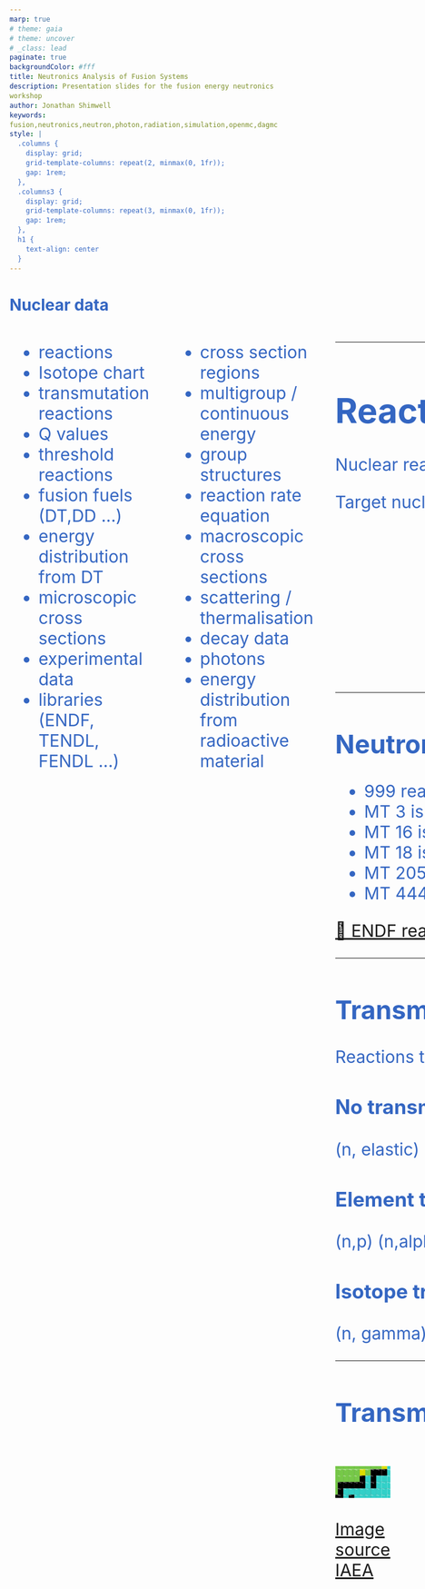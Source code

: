 ```yaml
---
marp: true
# theme: gaia
# theme: uncover
# _class: lead
paginate: true
backgroundColor: #fff
title: Neutronics Analysis of Fusion Systems
description: Presentation slides for the fusion energy neutronics workshop
author: Jonathan Shimwell
keywords: fusion,neutronics,neutron,photon,radiation,simulation,openmc,dagmc
style: |
  .columns {
    display: grid;
    grid-template-columns: repeat(2, minmax(0, 1fr));
    gap: 1rem;
  },
  .columns3 {
    display: grid;
    grid-template-columns: repeat(3, minmax(0, 1fr));
    gap: 1rem;
  },
  h1 {
    text-align: center
  }
---
```


<style>
  :root {
    --color-background: #fff;
    --color-foreground: #333;
    --color-highlight: #f96;
    --color-dimmed: #888;
    font-family: 'Century Gothic';
    color: #3466C2
  }
  {
    font-size: 29px
  }
  code {
    white-space : pre-wrap !important;
    word-break: break-word;
  }
  .columns {
    display: grid;
  }
  h1 {
    justify-content: center;
  }
  section {
    justify-content: start;
  }
  img[alt~="bottom-right"] {
    position: absolute;
    top: 90%;
    right: 1%;
  }
</style>



# Nuclear data

<div class="columns"  style="font-size: 30px;">
<div>

  - reactions
  - Isotope chart
  - transmutation reactions
  - Q values
  - threshold reactions
  - fusion fuels (DT,DD ...)
  - energy distribution from DT
  - microscopic cross sections
  - experimental data
  - libraries (ENDF, TENDL, FENDL ...)
</div>
<div>

  - cross section regions
  - multigroup / continuous energy
  - group structures
  - reaction rate equation
  - macroscopic cross sections
  - scattering / thermalisation
  - decay data
  - photons
  - energy distribution from radioactive material

  <!-- - energy angle plot
  - energy energy plot
  - pathlength
  - equation for logarithmic energy loss
  - transmutation to unstable -->
  <!-- - electrons
  - other particles -->

</div>
<div>

---

# Reactions

Nuclear reactions notation

Target nuclei (incident projectile, resulting fragments) resulting nuclei
<html>
  <body>
    <svg height="250" width="100%" xmlns="http://www.w3.org/2000/svg">
      <text x="40%" y="50" fill="red" font-size="35">Be9(n,2n)2He4</text>
      <line x1="40%" y1="60" x2="20%" y2="200" style="stroke:red;stroke-width:2" />
      <line x1="47%" y1="60" x2="40%" y2="200" style="stroke:red;stroke-width:2" />
      <line x1="50%" y1="60" x2="66%" y2="200" style="stroke:red;stroke-width:2" />
      <line x1="60%" y1="60" x2="85%" y2="200" style="stroke:red;stroke-width:2" />
      <text x="15%" y="230" fill="red" font-size="35">Target</text>
      <text x="35%" y="230" fill="red" font-size="35">Projectile</text>
      <text x="60%" y="230" fill="red" font-size="35">Product</text>
      <text x="80%" y="230" fill="red" font-size="35">Product</text>
    </svg> 
  </body>
</html>

---

## Neutron induced reactions

 - 999 reactions channels with unique reaction IDs (MT numbers)
 - MT 3 is elastic scattering (n,'n)
 - MT 16 is neutron multiplication (n,2n)
 - MT 18 is neutron multiplication (n,f)
 - MT 205 is tritium production (n,Xt) where X is a wild card
 - MT 444 is damage energy

 [🔗 ENDF reaction numbers](https://www.oecd-nea.org/dbdata/data/manual-endf/endf102_MT.pdf)
 
 ---

## Transmutation reactions

Reactions that result in a change of the isotope

<div class="columns3"  style="font-size: 30px;">
<div>

###  No transmutation
(n, elastic)
(n, inelastic)
(n, heating)

</div>
<div>

### Element transmutation
(n,p)
(n,alpha)
(n,fission)
Be9(n,2n)2He4


</div>
<div>

### Isotope transmutation

(n, gamma)
Pb208(n,2n)Pb207

</div>
<div>


---

## Transmutation of lead to gold

<div class="columns"  style="font-size: 30px;">
<div>

![gold to lead](images/gold-lead-isotope-chart2.png)

[Image source IAEA](https://www-nds.iaea.org/relnsd/vcharthtml/VChartHTML.html)


</div>
<div>

- 1 stable isotope of gold Au$_{79}^{197}$
- 3 natural isotopes of lead
  - Pb$_{82}^{204}$ ⚛ -3 protons, -4 neutrons
  - Pb$_{82}^{206}$ ⚛ -3 protons, -6 neutrons
  - Pb$_{82}^{207}$ ⚛ -3 protons, -7 neutrons 
  - Pb$_{82}^{208}$ ⚛ -3 protons, -8 neutrons
- 2 reactions for converting gold to lead
  - Pb204 (n,3npa) Au197
  - Pb204 (n,nta) Au197
- No cross section data found in ENDF
</div>
<div>


---

## Q values

Amount of energy absorbed (-ve) or release (+ve) during the nuclear reaction

| Reaction    | Energy release [MeV] |Threshold reaction |
| -------- | ------- |------- |
| Be9(n,2n)   | -1.6   | Yes  |
| Pb208(n,2n) | -7.3   | Yes  |
| Li6(n,t)    |  4.8   | No   |
| Li7(n,nt)   | -2.4   | Yes  |

Mass and Binding energy converted to kinetic energy

Online Q value calculator at [NNDC](https://www.nndc.bnl.gov/qcalc/)

---

## Fusion fuels

<div class="columns"  style="font-size: 30px;">
<div>

![](images/fusion-cross-sections.png)

</div>
<div>


Q values of fusion fuel reactions

| Reaction  | Energy release (MeV) |
| --------- | ------- |
| D + T -> He$^{4}$ + n  |  17.6      |
| D + D -> He$^{3}$+n |   3.3     |
| D + D -> T + p |   4.0     |
| D + He$^{3}$->He$^{4}$+p | 18.3  *     |

* No neutron emitted

---

## Aneutronic Fusion fuels 

<div class="columns"  style="font-size: 30px;">
<div>

- Neutrons are not emitted in the primary fuel reaction
- Neutrons can be emitted by reactions with the products
- Energy capture via direct conversion or divertor?

</div>
<div>

| Reaction  | Energy release <br> [MeV] |
| --------- | ------- |
| D + Li$^{6}$ -> 2He$^{4}$ | 22.4       |
| P + Li$^{6}$ -> He$^{4}$ + He$^{3}$    | 4.0       |
| He$^{3}$ + Li$^{6}$ -> He$^{4}$ + p  | 16.9       |
| He$^{3}$ + He$^{3}$ -> He$^{4}$ + 2p  | 12.86       |
| p + Li$^{7}$ -> 2He$^{4}$ | 17.2       |
| p -> B$^{11}$ -> 3He$^{4}$ | 8.7        |
| p -> N$^{15}$ -> C$^{12}$ + He$^{4}$ |      5.0  |

</div>
<div>

---

## Microscopic Cross Section

<div class="columns"  style="font-size: 30px;">
<div>

- Measured in Barns (1 barn = $10^{-28}m^{2}$)
- Energy dependant
- Cross section evaluations exist for:
  - different incident particles
  - different nuclides
  - different interactions.
- Important neutron reactions plotted
  - Tritium breeding
  - Neutron multiplication

</div>
<div>

![](images/important-microscopic-cross-sections.png)

</div>
<div>

---

## Reaction rate equation


- The reaction rate ($RR$) can be found by knowing the number of neutrons per unit volume ($n$), the velocity of neutrons ($v$), the material density ($p$), Avogadro's number ($N_{a}$), the microscopic cross section at the neutron energy ($\sigma_{e}$) and the atomic weight of the material ($M$).
- This reduces down to the neutron flux ($\phi$), nuclide number density ($N_{d}$) and microscopic cross section $\sigma_{e}$.
- This can be reduced one more stage by making use of the Macroscopic cross section ($\Sigma_{e}$).


$$ RR = \frac{nv\rho N_{a}\sigma_{e} }{M} = \phi N_{d} \sigma_{e} = \phi \Sigma_{e} $$

---

## Macroscopic cross section


<div class="columns"  style="font-size: 30px;">
<div>

- Lithium metatitanate has a material density of 3.4 g/cm3
- When plotting materials the Macroscopic cross section accounts for number density of the different isotopes
- Units for Macroscopic cross section are cm$^{-1}$

</div>
<div>

![](images/macroscopic_cross_sections.png)

</div>
<div>

---

## Cross section regions

<div class="columns"  style="font-size: 30px;">
<div>

Reactions have characteristics
- resolved resonance
- unresolved resonance
- 1/v section
- thresholds
- scattering

</div>
<div>

![](images/cross_section_regions.png)

</div>
<div>

---

# Experimental data

<div class="columns"  style="font-size: 30px;">
<div>

Availability of experimental data varies for different reactions and different isotopes.

Typically the experimental data is then interpreted to create evaluation libraries, such as ENDF, JEFF, JENDL, CENDL.



</div>
<div>

[![](images/exfor_be_n_2n.png)](https://nds.iaea.org/dataexplorer/)

Source [IAEA nuclear data services](https://nds.iaea.org/dataexplorer/?target_elem=Au&target_mass=197&reaction=n%2Cg)

</div>
<div>

---

## Nuclear data libraries

There are several groups that produce and distribute nuclear data

- TENDL 2023 🇪🇺
- ENDF/B-VIII.0 🇺🇸
- FENDL 3.2b 🌐
- JEFF 3.3 🇪🇺
- JENDL 5 🇯🇵
- CENDL 3.2 🇨🇳
- BROND 3.1 🇷🇺

---
